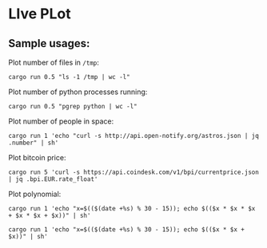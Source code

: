 # LIve PLot

## Sample usages:

Plot number of files in `/tmp`:
```
cargo run 0.5 "ls -1 /tmp | wc -l"
```

Plot number of python processes running:
```
cargo run 0.5 "pgrep python | wc -l"
```

Plot number of people in space:
```
cargo run 1 'echo "curl -s http://api.open-notify.org/astros.json | jq .number" | sh'
```

Plot bitcoin price:
```
cargo run 5 'curl -s https://api.coindesk.com/v1/bpi/currentprice.json | jq .bpi.EUR.rate_float'
```

Plot polynomial:
```
cargo run 1 'echo "x=$(($(date +%s) % 30 - 15)); echo $(($x * $x * $x + $x * $x + $x))" | sh'
```

```
cargo run 1 'echo "x=$(($(date +%s) % 30 - 15)); echo $(($x * $x + $x))" | sh'
```
